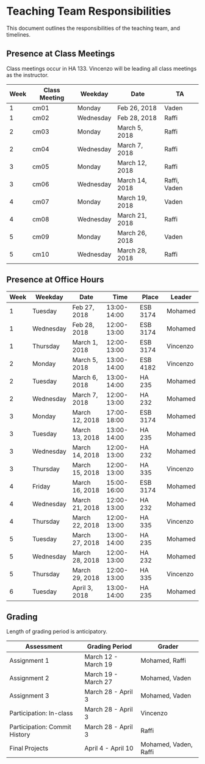 # Teaching Team Responsibilities

This document outlines the responsibilities of the teaching team, and timelines. 

## Presence at Class Meetings

Class meetings occur in HA 133. Vincenzo will be leading all class meetings as the instructor. 

| Week | Class Meeting | Weekday     | Date           | TA              |
| ---- | ------------- | ----------- | -------------- | --------------- |
| 1    | cm01          | Monday      | Feb 26, 2018   | Vaden           |
| 1    | cm02          | Wednesday   | Feb 28, 2018   | Raffi           |
| 2    | cm03          | Monday      | March 5, 2018  | Raffi           |
| 2    | cm04          | Wednesday   | March 7, 2018  | Raffi           |
| 3    | cm05          | Monday      | March 12, 2018 | Raffi           |
| 3    | cm06          | Wednesday   | March 14, 2018 | Raffi, Vaden    |
| 4    | cm07          | Monday      | March 19, 2018 | Vaden           |
| 4    | cm08          | Wednesday   | March 21, 2018 | Raffi           |
| 5    | cm09          | Monday      | March 26, 2018 | Vaden           |
| 5    | cm10          | Wednesday   | March 28, 2018 | Raffi           |

## Presence at Office Hours

| Week | Weekday     | Date           | Time        | Place    | Leader   |
| ---- | ----------- | -------------- | ----------- | -------- | -------- |
| 1    | Tuesday     | Feb 27, 2018   | 13:00-14:00 | ESB 3174 | Mohamed  |
| 1    | Wednesday   | Feb 28, 2018   | 12:00-13:00 | ESB 3174 | Mohamed  |
| 1    | Thursday    | March 1, 2018  | 12:00-13:00 | ESB 3174 | Vincenzo |
| 2    | Monday      | March 5, 2018  | 13:00-14:00 | ESB 4182 | Vincenzo |
| 2    | Tuesday     | March 6, 2018  | 13:00-14:00 | HA 235 | Mohamed  |
| 2    | Wednesday   | March 7, 2018  | 12:00-13:00 | HA 232 | Mohamed  |
| 3    | Monday      | March 12, 2018 | 17:00-18:00 | ESB 3174 | Mohamed |
| 3    | Tuesday     | March 13, 2018 | 13:00-14:00 | HA 235 | Mohamed  |
| 3    | Wednesday   | March 14, 2018 | 12:00-13:00 | HA 232 | Mohamed  |
| 3    | Thursday    | March 15, 2018 | 12:00-13:00 | HA 335 | Vincenzo |
| 4    | Friday      | March 16, 2018 | 15:00-16:00 | ESB 3174 | Mohamed  |
| 4    | Wednesday   | March 21, 2018 | 12:00-13:00 | HA 232 | Mohamed  |
| 4    | Thursday    | March 22, 2018 | 12:00-13:00 | HA 335 | Vincenzo |
| 5    | Tuesday     | March 27, 2018 | 13:00-14:00 | HA 235 | Mohamed  |
| 5    | Wednesday   | March 28, 2018 | 12:00-13:00 | HA 232 | Mohamed  |
| 5    | Thursday    | March 29, 2018 | 12:00-13:00 | HA 335 | Vincenzo |
| 6    | Tuesday     | April 3, 2018  | 13:00-14:00 | HA 235 | Mohamed  |

## Grading

Length of grading period is anticipatory.

| Assessment     | Grading Period      | Grader        |
| -------------- | ------------------- | ---------------- |
| Assignment 1   | March 12  - March 19 | Mohamed, Raffi   |
| Assignment 2   | March 19 - March 27 | Mohamed, Vaden   |
| Assignment 3   | March 28 - April 3  | Mohamed, Vaden   |
| Participation: In-class       | March 28 - April 3 | Vincenzo |
| Participation: Commit History | March 28 - April 3 | Raffi |
| Final Projects | April 4 - April 10  | Mohamed, Vaden, Raffi |
